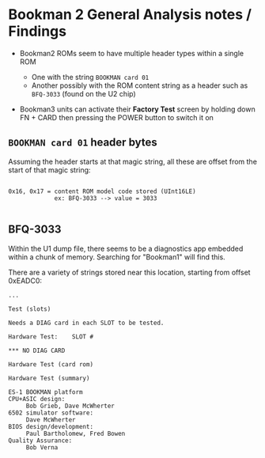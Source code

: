 # Bookman 2 General Analysis notes / Findings

- Bookman2 ROMs seem to have multiple header types within a single ROM
     - One with the string `BOOKMAN card 01`
     - Another possibly with the ROM content string as a header such as `BFQ-3033` (found on the U2 chip)

- Bookman3 units can activate their **Factory Test** screen by holding down FN + CARD then pressing the POWER button to switch it on

## `BOOKMAN card 01` header bytes

Assuming the header starts at that magic string, all these are offset from the start of that magic string:

```

0x16, 0x17 = content ROM model code stored (UInt16LE)
             ex: BFQ-3033 --> value = 3033 
             
```

## BFQ-3033

Within the U1 dump file, there seems to be a diagnostics app embedded within a chunk of memory. Searching for "Bookman1" will find this.

There are a variety of strings stored near this location, starting from offset 0xEADC0:

```
...

Test (slots)

Needs a DIAG card in each SLOT to be tested.

Hardware Test:    SLOT #

*** NO DIAG CARD

Hardware Test (card rom)

Hardware Test (summary)

ES-1 BOOKMAN platform
CPU+ASIC design:
     Bob Grieb, Dave McWherter
6502 simulator software:
     Dave McWherter
BIOS design/development:
     Paul Bartholomew, Fred Bowen
Quality Assurance:
     Bob Verna

```